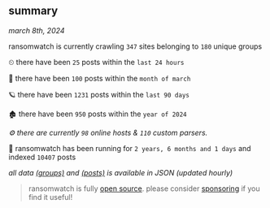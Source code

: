 
## summary
_march 8th, 2024_

ransomwatch is currently crawling `347` sites belonging to `180` unique groups

⏲ there have been `25` posts within the `last 24 hours`

🦈 there have been `100` posts within the `month of march`

🪐 there have been `1231` posts within the `last 90 days`

🏚 there have been `950` posts within the `year of 2024`

_⚙️ there are currently `98` online hosts & `110` custom parsers._

🦕 ransomwatch has been running for `2 years, 6 months and 1 days` and indexed `10407` posts

_all data  [(groups)](http://ransomwhat.telemetry.ltd/groups) and [(posts)](http://ransomwhat.telemetry.ltd/posts) is available in JSON (updated hourly)_

> ransomwatch is fully [open source](https://github.com/joshhighet/ransomwatch#ransomwatch--). please consider [sponsoring](https://github.com/sponsors/joshhighet) if you find it useful!
